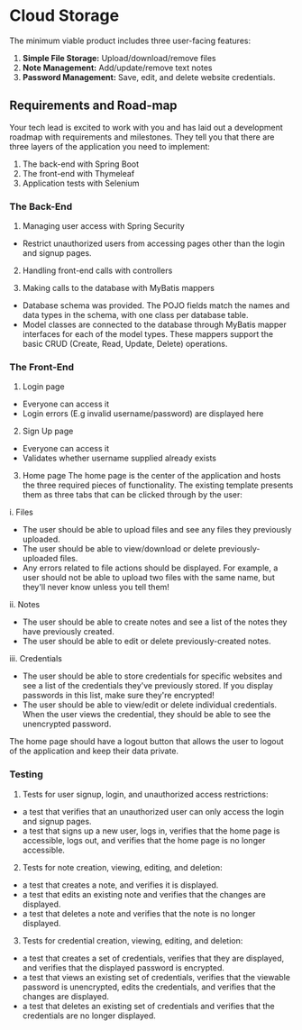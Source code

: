 # Cloud Storage
The minimum viable product includes three user-facing features:

1. **Simple File Storage:** Upload/download/remove files
2. **Note Management:** Add/update/remove text notes
3. **Password Management:** Save, edit, and delete website credentials.  

## Requirements and Road-map
Your tech lead is excited to work with you and has laid out a development roadmap with requirements and milestones. They tell you that there are three layers of the application you need to implement:

1. The back-end with Spring Boot
2. The front-end with Thymeleaf
3. Application tests with Selenium

### The Back-End

1. Managing user access with Spring Security
 - Restrict unauthorized users from accessing pages other than the login and signup pages.

2. Handling front-end calls with controllers

3. Making calls to the database with MyBatis mappers
 - Database schema was provided. The POJO fields match the names and data types in the schema, with one class per database table.
 - Model classes are connected to the database through MyBatis mapper interfaces for each of the model types. These mappers support the basic CRUD (Create, Read, Update, Delete) operations.


### The Front-End

1. Login page
 - Everyone can access it
 - Login errors (E.g invalid username/password) are displayed here

2. Sign Up page
 - Everyone can access it
 - Validates whether username supplied already exists

3. Home page
The home page is the center of the application and hosts the three required pieces of functionality. The existing template presents them as three tabs that can be clicked through by the user:

 i. Files
  - The user should be able to upload files and see any files they previously uploaded. 
  - The user should be able to view/download or delete previously-uploaded files.
  - Any errors related to file actions should be displayed. For example, a user should not be able to upload two files with the same name, but they'll never know unless you tell them!

 ii. Notes
  - The user should be able to create notes and see a list of the notes they have previously created.
  - The user should be able to edit or delete previously-created notes.

 iii. Credentials
 - The user should be able to store credentials for specific websites and see a list of the credentials they've previously stored. If you display passwords in this list, make sure they're encrypted!
 - The user should be able to view/edit or delete individual credentials. When the user views the credential, they should be able to see the unencrypted password.

The home page should have a logout button that allows the user to logout of the application and keep their data private.

### Testing

1. Tests for user signup, login, and unauthorized access restrictions:
 - a test that verifies that an unauthorized user can only access the login and signup pages.
 - a test that signs up a new user, logs in, verifies that the home page is accessible, logs out, and verifies that the home page is no longer accessible. 


2. Tests for note creation, viewing, editing, and deletion:
 - a test that creates a note, and verifies it is displayed.
 - a test that edits an existing note and verifies that the changes are displayed.
 - a test that deletes a note and verifies that the note is no longer displayed.


3. Tests for credential creation, viewing, editing, and deletion:
 - a test that creates a set of credentials, verifies that they are displayed, and verifies that the displayed password is encrypted.
 - a test that views an existing set of credentials, verifies that the viewable password is unencrypted, edits the credentials, and verifies that the changes are displayed.
 - a test that deletes an existing set of credentials and verifies that the credentials are no longer displayed.